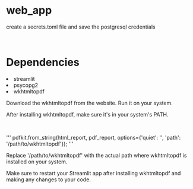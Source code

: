 # web_app
<p>create a secrets.toml file and save the postgresql credentials</p><br>

# Dependencies
<li>streamlit</li>
<li>psycopg2</li>
<li>wkhtmltopdf</li>
<p>Download the wkhtmltopdf from the website. Run it on your system.</p>
<p>After installing wkhtmltopdf, make sure it's in your system's PATH.</p><br>

'''
pdfkit.from_string(html_report, pdf_report, options={'quiet': '', 'path': '/path/to/wkhtmltopdf'});
'''

Replace '/path/to/wkhtmltopdf' with the actual path where wkhtmltopdf is installed on your system.

Make sure to restart your Streamlit app after installing wkhtmltopdf and making any changes to your code.
